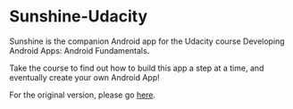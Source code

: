 # Sunshine-Udacity
Sunshine is the companion Android app for the Udacity course Developing Android Apps: Android Fundamentals.

Take the course to find out how to build this app a step at a time, and eventually create your own Android App!

For the original version, please go [here](https://github.com/udacity/Sunshine).
